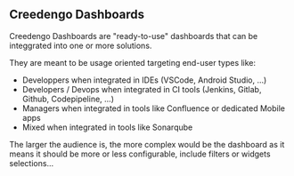 ## Creedengo Dashboards

Creedengo Dashboards are "ready-to-use" dashboards that can be integgrated into one or more solutions.

They are meant to be usage oriented targeting end-user types like:

- Developpers when integrated in IDEs (VSCode, Android Studio, ...)
- Developers / Devops when integrated in CI tools (Jenkins, Gitlab, Github, Codepipeline, ...)
- Managers when integrated in tools like Confluence or dedicated Mobile apps
- Mixed when integrated in tools like Sonarqube

The larger the audience is, the more complex would be the dashboard as it means it should be more or less configurable, include filters or widgets selections...
